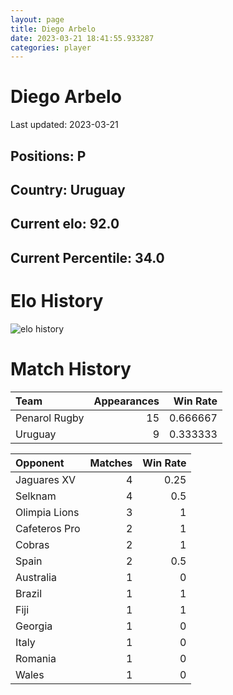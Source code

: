 ```yaml
---  
layout: page  
title: Diego Arbelo  
date: 2023-03-21 18:41:55.933287  
categories: player  
---
```

# Diego Arbelo


Last updated: 2023-03-21
## Positions: P

## Country: Uruguay

## Current elo: 92.0

## Current Percentile: 34.0

# Elo History


![elo history](history_DiegoArbelo.png)
# Match History


| Team          |   Appearances |   Win Rate |
|:--------------|--------------:|-----------:|
| Penarol Rugby |            15 |   0.666667 |
| Uruguay       |             9 |   0.333333 |

| Opponent      |   Matches |   Win Rate |
|:--------------|----------:|-----------:|
| Jaguares XV   |         4 |       0.25 |
| Selknam       |         4 |       0.5  |
| Olimpia Lions |         3 |       1    |
| Cafeteros Pro |         2 |       1    |
| Cobras        |         2 |       1    |
| Spain         |         2 |       0.5  |
| Australia     |         1 |       0    |
| Brazil        |         1 |       1    |
| Fiji          |         1 |       1    |
| Georgia       |         1 |       0    |
| Italy         |         1 |       0    |
| Romania       |         1 |       0    |
| Wales         |         1 |       0    |